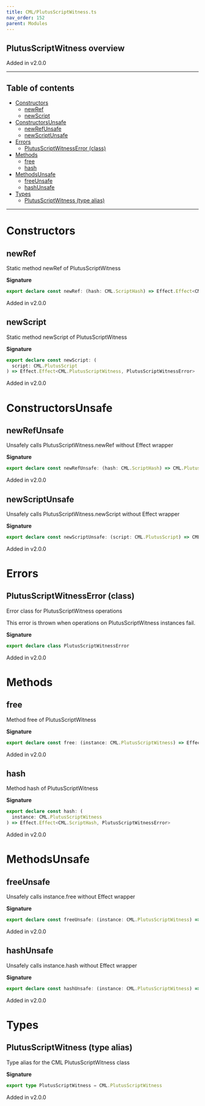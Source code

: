 ```yaml
---
title: CML/PlutusScriptWitness.ts
nav_order: 152
parent: Modules
---
```


## PlutusScriptWitness overview

Added in v2.0.0

---

<h2 class="text-delta">Table of contents</h2>

- [Constructors](#constructors)
  - [newRef](#newref)
  - [newScript](#newscript)
- [ConstructorsUnsafe](#constructorsunsafe)
  - [newRefUnsafe](#newrefunsafe)
  - [newScriptUnsafe](#newscriptunsafe)
- [Errors](#errors)
  - [PlutusScriptWitnessError (class)](#plutusscriptwitnesserror-class)
- [Methods](#methods)
  - [free](#free)
  - [hash](#hash)
- [MethodsUnsafe](#methodsunsafe)
  - [freeUnsafe](#freeunsafe)
  - [hashUnsafe](#hashunsafe)
- [Types](#types)
  - [PlutusScriptWitness (type alias)](#plutusscriptwitness-type-alias)

---

# Constructors

## newRef

Static method newRef of PlutusScriptWitness

**Signature**

```ts
export declare const newRef: (hash: CML.ScriptHash) => Effect.Effect<CML.PlutusScriptWitness, PlutusScriptWitnessError>
```

Added in v2.0.0

## newScript

Static method newScript of PlutusScriptWitness

**Signature**

```ts
export declare const newScript: (
  script: CML.PlutusScript
) => Effect.Effect<CML.PlutusScriptWitness, PlutusScriptWitnessError>
```

Added in v2.0.0

# ConstructorsUnsafe

## newRefUnsafe

Unsafely calls PlutusScriptWitness.newRef without Effect wrapper

**Signature**

```ts
export declare const newRefUnsafe: (hash: CML.ScriptHash) => CML.PlutusScriptWitness
```

Added in v2.0.0

## newScriptUnsafe

Unsafely calls PlutusScriptWitness.newScript without Effect wrapper

**Signature**

```ts
export declare const newScriptUnsafe: (script: CML.PlutusScript) => CML.PlutusScriptWitness
```

Added in v2.0.0

# Errors

## PlutusScriptWitnessError (class)

Error class for PlutusScriptWitness operations

This error is thrown when operations on PlutusScriptWitness instances fail.

**Signature**

```ts
export declare class PlutusScriptWitnessError
```

Added in v2.0.0

# Methods

## free

Method free of PlutusScriptWitness

**Signature**

```ts
export declare const free: (instance: CML.PlutusScriptWitness) => Effect.Effect<void, PlutusScriptWitnessError>
```

Added in v2.0.0

## hash

Method hash of PlutusScriptWitness

**Signature**

```ts
export declare const hash: (
  instance: CML.PlutusScriptWitness
) => Effect.Effect<CML.ScriptHash, PlutusScriptWitnessError>
```

Added in v2.0.0

# MethodsUnsafe

## freeUnsafe

Unsafely calls instance.free without Effect wrapper

**Signature**

```ts
export declare const freeUnsafe: (instance: CML.PlutusScriptWitness) => void
```

Added in v2.0.0

## hashUnsafe

Unsafely calls instance.hash without Effect wrapper

**Signature**

```ts
export declare const hashUnsafe: (instance: CML.PlutusScriptWitness) => CML.ScriptHash
```

Added in v2.0.0

# Types

## PlutusScriptWitness (type alias)

Type alias for the CML PlutusScriptWitness class

**Signature**

```ts
export type PlutusScriptWitness = CML.PlutusScriptWitness
```

Added in v2.0.0
